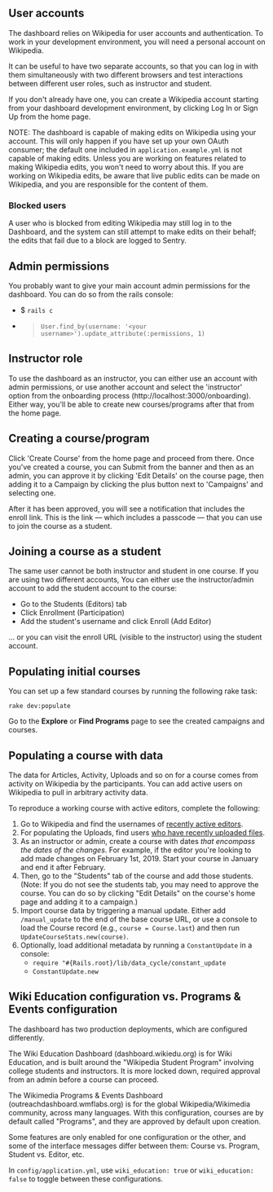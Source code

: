 ## User accounts

The dashboard relies on Wikipedia for user accounts and authentication. To work
in your development environment, you will need a personal account on Wikipedia.

It can be useful to have two separate accounts, so that you can log in with them
simultaneously with two different browsers and test interactions between different
user roles, such as instructor and student.

If you don't already have one, you can create a Wikipedia account starting from
your dashboard development environment, by clicking Log In or Sign Up from the
home page.

NOTE: The dashboard is capable of making edits on Wikipedia using your account. This
will only happen if you have set up your own OAuth consumer; the default one
included in `application.example.yml` is not capable of making edits. Unless you
are working on features related to making Wikipedia edits, you won't need to worry
about this. If you are working on Wikipedia edits, be aware that live public edits
can be made on Wikipedia, and you are responsible for the content of them.

### Blocked users

A user who is blocked from editing Wikipedia may still log in to the Dashboard,
and the system can still attempt to make edits on their behalf; the edits that
fail due to a block are logged to Sentry.

## Admin permissions

You probably want to give your main account admin permissions for the dashboard.
You can do so from the rails console:

- $ `rails c`
- > `User.find_by(username: '<your username>').update_attribute(:permissions, 1)`

## Instructor role

To use the dashboard as an instructor, you can either use an account with admin
permissions, or use another account and select the 'instructor' option from the
onboarding process (http://localhost:3000/onboarding). Either way, you'll be able
to create new courses/programs after that from the home page.

## Creating a course/program

Click 'Create Course' from the home page and proceed from there. Once you've created
a course, you can Submit from the banner and then as an admin, you can approve it
by clicking 'Edit Details' on the course page, then adding it to a Campaign by
clicking the plus button next to 'Campaigns' and selecting one.

After it has been approved, you will see a notification that includes the enroll link.
This is the link — which includes a passcode — that you can use to join the course
as a student.

## Joining a course as a student

The same user cannot be both instructor and student in one course. If you are using
two different accounts, You can either use the instructor/admin account to add the student account
to the course:

* Go to the Students (Editors) tab
* Click Enrollment (Participation)
* Add the student's username and click Enroll (Add Editor)

... or you can visit the enroll URL (visible to the instructor) using the student account.

## Populating initial courses

You can set up a few standard courses by running the following rake task:

```
rake dev:populate
```

Go to the **Explore** or **Find Programs** page to see the created campaigns and courses.

## Populating a course with data

The data for Articles, Activity, Uploads and so on for a course comes from activity
on Wikipedia by the participants. You can add active users on Wikipedia to pull in
arbitrary activity data.

To reproduce a working course with active editors, complete the following:

1. Go to Wikipedia and find the usernames of [recently active editors](https://en.wikipedia.org/wiki/Special:RecentChanges).
1. For populating the Uploads, find users [who have recently uploaded files](https://en.wikipedia.org/wiki/Special:Log/upload).
1. As an instructor or admin, create a course with dates _that encompass the dates of the changes_. For example, if the editor you're looking to add made changes on February 1st, 2019. Start your course in January and end it after February.
1. Then, go to the "Students" tab of the course and add those students. (Note: If you do not see the students tab, you may need to approve the course. You can do so by clicking "Edit Details" on the course's home page and adding it to a campaign.)
4. Import course data by triggering a manual update. Either add `/manual_update` to the end of the base course URL, or use a console to load the Course record (e.g., `course = Course.last`) and then run `UpdateCourseStats.new(course)`.
5. Optionally, load additional metadata by running a `ConstantUpdate` in a console:
    * `require "#{Rails.root}/lib/data_cycle/constant_update`
    * `ConstantUpdate.new`

## Wiki Education configuration vs. Programs & Events configuration

The dashboard has two production deployments, which are configured differently.

The Wiki Education Dashboard (dashboard.wikiedu.org) is for Wiki Education,
and is built around the "Wikipedia Student Program" involving college students and instructors.
It is more locked down, required approval from an admin before a course can proceed.

The Wikimedia Programs & Events Dashboard (outreachdashboard.wmflabs.org) is for
the global Wikipedia/Wikimedia community, across many languages. With this configuration,
courses are by default called "Programs", and they are approved by default upon creation.

Some features are only enabled for one configuration or the other, and some of the
interface messages differ between them: Course vs. Program, Student vs. Editor, etc.

In `config/application.yml`, use `wiki_education: true` or `wiki_education: false` to
toggle between these configurations.
